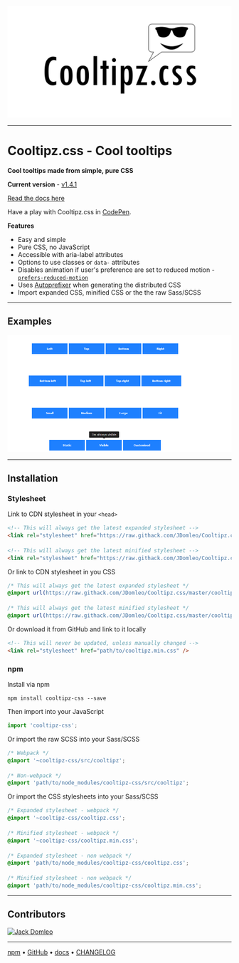 ![Cooltipz.css](./logo.png "Cooltipz.css logo")

---

# Cooltipz.css - Cool tooltips

**Cool tooltips made from simple, pure CSS**

**Current version** - [v1.4.1](https://github.com/JDomleo/Cooltipz.css/releases/tag/v1.4.1)

[Read the docs here](https://cooltipz.jackdomleo.dev)

Have a play with Cooltipz.css in [CodePen](https://codepen.io/JackDomleo/pen/mderEeG).

**Features**
- Easy and simple
- Pure CSS, no JavaScript
- Accessible with aria-label attributes
- Options to use classes or `data-` attributes
- Disables animation if user's preference are set to reduced motion - [`prefers-reduced-motion`](https://developer.mozilla.org/en-US/docs/Web/CSS/@media/prefers-reduced-motion)
- Uses [Autoprefixer](https://github.com/postcss/autoprefixer) when generating the distributed CSS
- Import expanded CSS, minified CSS or the the raw Sass/SCSS

---

## Examples

![Cooltipz.css examples](./examples.gif)

---

## Installation

### Stylesheet

Link to CDN stylesheet in your `<head>`
```html
<!-- This will always get the latest expanded stylesheet -->
<link rel="stylesheet" href="https://raw.githack.com/JDomleo/Cooltipz.css/master/cooltipz.css" />

<!-- This will always get the latest minified stylesheet -->
<link rel="stylesheet" href="https://raw.githack.com/JDomleo/Cooltipz.css/master/cooltipz.min.css" />
```

Or link to CDN stylesheet in you CSS
```css
/* This will always get the latest expanded stylesheet */
@import url(https://raw.githack.com/JDomleo/Cooltipz.css/master/cooltipz.css);

/* This will always get the latest minified stylesheet */
@import url(https://raw.githack.com/JDomleo/Cooltipz.css/master/cooltipz.min.css);
```

Or download it from GitHub and link to it locally
```html
<!-- This will never be updated, unless manually changed -->
<link rel="stylesheet" href="path/to/cooltipz.min.css" />
```

### npm

Install via npm
```
npm install cooltipz-css --save
```

Then import into your JavaScript
```js
import 'cooltipz-css';
```

Or import the raw SCSS into your Sass/SCSS
```scss
/* Webpack */
@import '~cooltipz-css/src/cooltipz';

/* Non-webpack */
@import 'path/to/node_modules/cooltipz-css/src/cooltipz';
```

Or import the CSS stylesheets into your Sass/SCSS
```scss
/* Expanded stylesheet - webpack */
@import '~cooltipz-css/cooltipz.css';

/* Minified stylesheet - webpack */
@import '~cooltipz-css/cooltipz.min.css';

/* Expanded stylesheet - non webpack */
@import 'path/to/node_modules/cooltipz-css/cooltipz.css';

/* Minified stylesheet - non webpack */
@import 'path/to/node_modules/cooltipz-css/cooltipz.min.css';
```
---

## Contributors

<a href="https://github.com/JDomleo/Cooltipz.css/graphs/contributors">
  <img src="https://contributors-img.web.app/image?repo=JDomleo/Cooltipz.css" alt="Jack Domleo" title="Jack Domleo" />
</a>

---

[npm](https://www.npmjs.com/package/cooltipz-css) &bull; [GitHub](https://github.com/JDomleo/Cooltipz.css) &bull; [docs](https://cooltipz.jackdomleo.dev) &bull; [CHANGELOG](https://github.com/JDomleo/Cooltipz.css/releases)